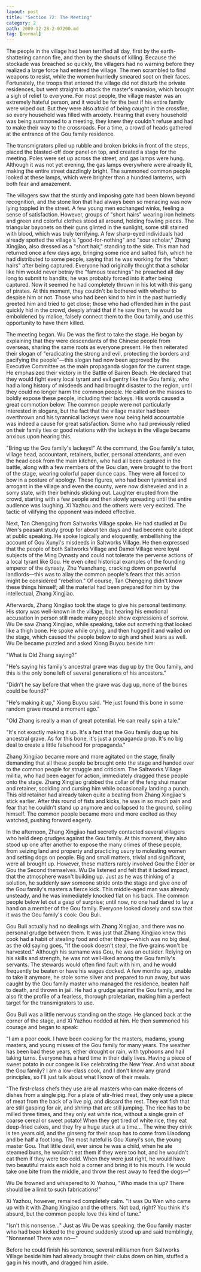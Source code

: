 ```yaml
---
layout: post
title: "Section 72: The Meeting"
category: 2
path: 2009-12-28-2-07200.md
tag: [normal]
---
```


The people in the village had been terrified all day, first by the earth-shattering cannon fire, and then by the shouts of killing. Because the stockade was breached so quickly, the villagers had no warning before they realized a large force had entered the village. The men scrambled to find weapons to resist, while the women hurriedly smeared soot on their faces. Fortunately, the troops that entered the village did not disturb the private residences, but went straight to attack the master's mansion, which brought a sigh of relief to everyone. For most people, the village master was an extremely hateful person, and it would be for the best if his entire family were wiped out. But they were also afraid of being caught in the crossfire, so every household was filled with anxiety. Hearing that every household was being summoned to a meeting, they knew they couldn't refuse and had to make their way to the crossroads. For a time, a crowd of heads gathered at the entrance of the Gou family residence.

The transmigrators piled up rubble and broken bricks in front of the steps, placed the blasted-off door panel on top, and created a stage for the meeting. Poles were set up across the street, and gas lamps were hung. Although it was not yet evening, the gas lamps everywhere were already lit, making the entire street dazzlingly bright. The summoned common people looked at these lamps, which were brighter than a hundred lanterns, with both fear and amazement.

The villagers saw that the sturdy and imposing gate had been blown beyond recognition, and the stone lion that had always been so menacing was now lying toppled in the street. A few young men exchanged winks, feeling a sense of satisfaction. However, groups of "short hairs" wearing iron helmets and green and colorful clothes stood all around, holding fowling pieces. The triangular bayonets on their guns glinted in the sunlight, some still stained with blood, which was truly terrifying. A few sharp-eyed individuals had already spotted the village's "good-for-nothing" and "sour scholar," Zhang Xingjiao, also dressed as a "short hair," standing to the side. This man had returned once a few days ago, bringing some rice and salted fish, which he had distributed to some people, saying that he was working for the "short hairs" after being captured. Everyone had originally thought that a scholar like him would never betray the "famous teachings" he preached all day long to submit to bandits; he was probably forced into it after being captured. Now it seemed he had completely thrown in his lot with this gang of pirates. At this moment, they couldn't be bothered with whether to despise him or not. Those who had been kind to him in the past hurriedly greeted him and tried to get close; those who had offended him in the past quickly hid in the crowd, deeply afraid that if he saw them, he would be emboldened by malice, falsely connect them to the Gou family, and use this opportunity to have them killed.

The meeting began. Wu De was the first to take the stage. He began by explaining that they were descendants of the Chinese people from overseas, sharing the same roots as everyone present. He then reiterated their slogan of "eradicating the strong and evil, protecting the borders and pacifying the people"—this slogan had now been approved by the Executive Committee as the main propaganda slogan for the current stage. He emphasized their victory in the Battle of Bairen Beach. He declared that they would fight every local tyrant and evil gentry like the Gou family, who had a long history of misdeeds and had brought disaster to the region, until they could no longer harm the common people. He called on the masses to boldly expose these people, including their lackeys. His words caused a great commotion below. The common people were not particularly interested in slogans, but the fact that the village master had been overthrown and his tyrannical lackeys were now being held accountable was indeed a cause for great satisfaction. Some who had previously relied on their family ties or good relations with the lackeys in the village became anxious upon hearing this.

"Bring up the Gou family's lackeys!" At the command, the Gou family's tutor, village head, accountant, retainers, butler, personal attendants, and even the head cook from the main kitchen, who had all been captured in the battle, along with a few members of the Gou clan, were brought to the front of the stage, wearing colorful paper dunce caps. They were all forced to bow in a posture of apology. These figures, who had been tyrannical and arrogant in the village and even the county, were now disheveled and in a sorry state, with their behinds sticking out. Laughter erupted from the crowd, starting with a few people and then slowly spreading until the entire audience was laughing. Xi Yazhou and the others were very excited. The tactic of vilifying the opponent was indeed effective.

Next, Tan Chengqing from Saltworks Village spoke. He had studied at Du Wen's peasant study group for about ten days and had become quite adept at public speaking. He spoke logically and eloquently, embellishing the account of Gou Xunyi's misdeeds in Saltworks Village. He then expressed that the people of both Saltworks Village and Damei Village were loyal subjects of the Ming Dynasty and could not tolerate the perverse actions of a local tyrant like Gou. He even cited historical examples of the founding emperor of the dynasty, Zhu Yuanzhang, cracking down on powerful landlords—this was to allay the common people's fears that this action might be considered "rebellion." Of course, Tan Chengqing didn't know these things himself; all the material had been prepared for him by the intellectual, Zhang Xingjiao.

Afterwards, Zhang Xingjiao took the stage to give his personal testimony. His story was well-known in the village, but hearing his emotional accusation in person still made many people show expressions of sorrow. Wu De saw Zhang Xingjiao, while speaking, take out something that looked like a thigh bone. He spoke while crying, and then hugged it and wailed on the stage, which caused the people below to sigh and shed tears as well. Wu De became puzzled and asked Xiong Buyou beside him:

"What is Old Zhang saying?"

"He's saying his family's ancestral grave was dug up by the Gou family, and this is the only bone left of several generations of his ancestors."

"Didn't he say before that when the grave was dug up, none of the bones could be found?"

"He's making it up," Xiong Buyou said. "He just found this bone in some random grave mound a moment ago."

"Old Zhang is really a man of great potential. He can really spin a tale."

"It's not exactly making it up. It's a fact that the Gou family dug up his ancestral grave. As for this bone, it's just a propaganda prop. It's no big deal to create a little falsehood for propaganda."

Zhang Xingjiao became more and more agitated on the stage, finally demanding that all these people be brought onto the stage and handed over to the common people for struggle and criticism. The Saltworks Village militia, who had been eager for action, immediately dragged these people onto the stage. Zhang Xingjiao grabbed the collar of the feng shui master and retainer, scolding and cursing him while occasionally landing a punch. This old retainer had already taken quite a beating from Zhang Xingjiao's stick earlier. After this round of fists and kicks, he was in so much pain and fear that he couldn't stand up anymore and collapsed to the ground, soiling himself. The common people became more and more excited as they watched, pushing forward eagerly.

In the afternoon, Zhang Xingjiao had secretly contacted several villagers who held deep grudges against the Gou family. At this moment, they also stood up one after another to expose the many crimes of these people, from seizing land and property and practicing usury to molesting women and setting dogs on people. Big and small matters, trivial and significant, were all brought up. However, these matters rarely involved Gou the Elder or Gou the Second themselves. Wu De listened and felt that it lacked impact, that the atmosphere wasn't building up. Just as he was thinking of a solution, he suddenly saw someone stride onto the stage and give one of the Gou family's masters a fierce kick. This middle-aged man was already unsteady, and he was immediately knocked flat on his back. The common people below let out a gasp of surprise; until now, no one had dared to lay a hand on a member of the Gou family. Everyone looked closely and saw that it was the Gou family's cook: Gou Buli.

Gou Buli actually had no dealings with Zhang Xingjiao, and there was no personal grudge between them. It was just that Zhang Xingjiao knew this cook had a habit of stealing food and other things—which was no big deal, as the old saying goes, "If the cook doesn't steal, the five grains won't be harvested." Although his surname was Gou, he was an outsider. Relying on his skills and strength, he was not well-liked among the Gou family's servants. The stewards would often find fault with him, and he would frequently be beaten or have his wages docked. A few months ago, unable to take it anymore, he stole some silver and prepared to run away, but was caught by the Gou family master who managed the residence, beaten half to death, and thrown in jail. He had a grudge against the Gou family, and he also fit the profile of a fearless, thorough proletarian, making him a perfect target for the transmigrators to use.

Gou Buli was a little nervous standing on the stage. He glanced back at the corner of the stage, and Xi Yazhou nodded at him. He then summoned his courage and began to speak:

"I am a poor cook. I have been cooking for the masters, madams, young masters, and young misses of the Gou family for many years. The weather has been bad these years, either drought or rain, with typhoons and hail taking turns. Everyone has a hard time in their daily lives. Having a piece of sweet potato in our congee is like celebrating the New Year. And what about the Gou family? I am a low-class cook, and I don't know any grand principles, so I'll just talk about what I know of their meals.

"The first-class chefs they use are all masters who can make dozens of dishes from a single pig. For a plate of stir-fried meat, they only use a piece of meat from the back of a live pig, and discard the rest. They eat fish that are still gasping for air, and shrimp that are still jumping. The rice has to be milled three times, and they only eat white rice, without a single grain of coarse cereal or sweet potato! When they get tired of white rice, they eat deep-fried cakes, and they fry a huge stack at a time... The wine they drink is ten years old, and the ginseng for their soup has to come from Liaodong and be half a foot long. The most hateful is Gou Xunyi's son, the young master Gou. That little devil, ever since he was a child, when he ate steamed buns, he wouldn't eat them if they were too hot, and he wouldn't eat them if they were too cold. When they were just right, he would have two beautiful maids each hold a corner and bring it to his mouth. He would take one bite from the middle, and throw the rest away to feed the dogs—"

Wu De frowned and whispered to Xi Yazhou, "Who made this up? There should be a limit to such fabrications!"

Xi Yazhou, however, remained completely calm. "It was Du Wen who came up with it with Zhang Xingjiao and the others. Not bad, right? You think it's absurd, but the common people love this kind of tune."

"Isn't this nonsense..." Just as Wu De was speaking, the Gou family master who had been kicked to the ground suddenly stood up and said tremblingly, "Nonsense! There was no—"

Before he could finish his sentence, several militiamen from Saltworks Village beside him had already brought their clubs down on him, stuffed a gag in his mouth, and dragged him aside.